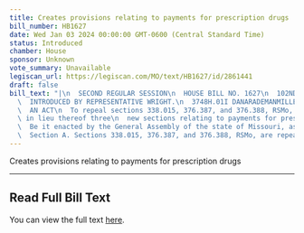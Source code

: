 ```yaml
---
title: Creates provisions relating to payments for prescription drugs
bill_number: HB1627
date: Wed Jan 03 2024 00:00:00 GMT-0600 (Central Standard Time)
status: Introduced
chamber: House
sponsor: Unknown
vote_summary: Unavailable
legiscan_url: https://legiscan.com/MO/text/HB1627/id/2861441
draft: false
bill_text: "|\n  SECOND REGULAR SESSION\n  HOUSE BILL NO. 1627\n  102ND GENERAL ASSEMBLY\n\
  \  INTRODUCED BY REPRESENTATIVE WRIGHT.\n  3748H.01I DANARADEMANMILLER,ChiefClerk\n\
  \  AN ACT\n  To repeal sections 338.015, 376.387, and 376.388, RSMo, and to enact\
  \ in lieu thereof three\n  new sections relating to payments for prescription drugs.\n\
  \  Be it enacted by the General Assembly of the state of Missouri, as follows:\n\
  \  Section A. Sections 338.015, 376.387, and 376.388, RSMo, are repealed and three"
---
```

Creates provisions relating to payments for prescription drugs

---

## Read Full Bill Text

You can view the full text [here](https://legiscan.com/MO/text/HB1627/id/2861441).
